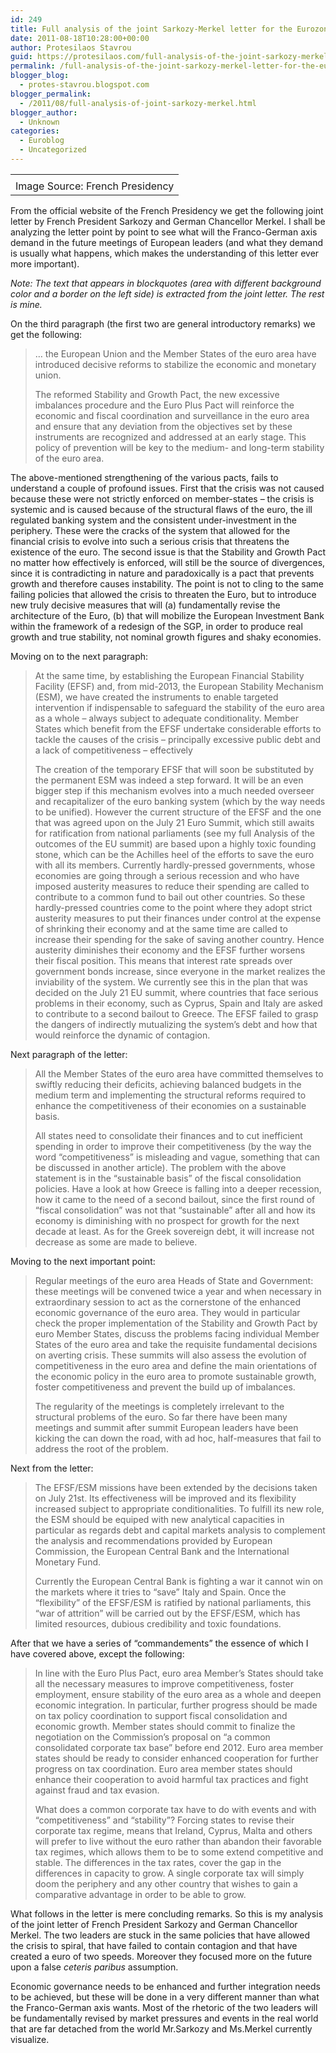 ```yaml
---
id: 249
title: Full analysis of the joint Sarkozy-Merkel letter for the Eurozone
date: 2011-08-18T10:28:00+00:00
author: Protesilaos Stavrou
guid: https://protesilaos.com/full-analysis-of-the-joint-sarkozy-merkel-letter-for-the-eurozone/
permalink: /full-analysis-of-the-joint-sarkozy-merkel-letter-for-the-eurozone/
blogger_blog:
  - protes-stavrou.blogspot.com
blogger_permalink:
  - /2011/08/full-analysis-of-joint-sarkozy-merkel.html
blogger_author:
  - Unknown
categories:
  - Euroblog
  - Uncategorized
---
```

<table align="center" cellpadding="0" cellspacing="0" class="tr-caption-container" style="margin-left: auto; margin-right: auto; text-align: center;">
  <tr>
    <td style="text-align: center;">
    </td>
  </tr>
  
  <tr>
    <td class="tr-caption" style="text-align: center;">
      Image Source: French Presidency
    </td>
  </tr>
</table>

<center>
</center>

  
From the official website of the French Presidency we get the following joint letter by French President Sarkozy and German Chancellor Merkel. I shall be analyzing the letter point by point to see what will the Franco-German axis demand in the future meetings of European leaders (and what they demand is usually what happens, which makes the understanding of this letter ever more important).

_Note: The text that appears in blockquotes (area with different background color and a border on the left side) is extracted from the joint letter. The rest is mine._

On the third paragraph (the first two are general introductory remarks) we get the following:

> &#8230; the European Union and the Member States of the euro area have introduced decisive reforms to stabilize the economic and monetary union.
> 
> The reformed Stability and Growth Pact, the new excessive imbalances procedure and the Euro Plus Pact will reinforce the economic and fiscal coordination and surveillance in the euro area and ensure that any deviation from the objectives set by these instruments are recognized and addressed at an early stage. This policy of prevention will be key to the medium- and long-term stability of the euro area. 

The above-mentioned strengthening of the various pacts, fails to understand a couple of profound issues. First that the crisis was not caused because these were not strictly enforced on member-states &#8211; the crisis is systemic and is caused because of the structural flaws of the euro, the ill regulated banking system and the consistent under-investment in the periphery. These were the cracks of the system that allowed for the financial crisis to evolve into such a serious crisis that threatens the existence of the euro. The second issue is that the Stability and Growth Pact no matter how effectively is enforced, will still be the source of divergences, since it is contradicting in nature and paradoxically is a pact that prevents growth and therefore causes instability. The point is not to cling to the same failing policies that allowed the crisis to threaten the Euro, but to introduce new truly decisive measures that will (a) fundamentally revise the architecture of the Euro, (b) that will mobilize the European Investment Bank within the framework of a redesign of the SGP, in order to produce real growth and true stability, not nominal growth figures and shaky economies. 

Moving on to the next paragraph:
  


> At the same time, by establishing the European Financial Stability Facility (EFSF) and, from mid-2013, the European Stability Mechanism (ESM), we have created the instruments to enable targeted intervention if indispensable to safeguard the stability of the euro area as a whole – always subject to adequate conditionality. Member States which benefit from the EFSF undertake considerable efforts to tackle the causes of the crisis – principally excessive public debt and a lack of competitiveness – effectively</p>
The creation of the temporary EFSF that will soon be substituted by the permanent ESM was indeed a step forward. It will be an even bigger step if this mechanism evolves into a much needed overseer and recapitalizer of the euro banking system (which by the way needs to be unified). However the current structure of the EFSF and the one that was agreed upon on the July 21 Euro Summit, which still awaits for ratification from national parliaments (see my full Analysis of the outcomes of the EU summit) are based upon a highly toxic founding stone, which can be the Achilles heel of the efforts to save the euro with all its members. Currently hardly-pressed governments, whose economies are going through a serious recession and who have imposed austerity measures to reduce their spending are called to contribute to a common fund to bail out other countries. So these hardly-pressed countries come to the point where they adopt strict austerity measures to put their finances under control at the expense of shrinking their economy and at the same time are called to increase their spending for the sake of saving another country. Hence austerity diminishes their economy and the EFSF further worsens their fiscal position. This means that interest rate spreads over government bonds increase, since everyone in the market realizes the inviability of the system. We currently see this in the plan that was decided on the July 21 EU summit, where countries that face serious problems in their economy, such as Cyprus, Spain and Italy are asked to contribute to a second bailout to Greece. The EFSF failed to grasp the dangers of indirectly mutualizing the system&#8217;s debt and how that would reinforce the dynamic of contagion.

Next paragraph of the letter:
  


> All the Member States of the euro area have committed themselves to swiftly reducing their deficits, achieving balanced budgets in the medium term and implementing the structural reforms required to enhance the competitiveness of their economies on a sustainable basis.</p>
All states need to consolidate their finances and to cut inefficient spending in order to improve their competitiveness (by the way the word &#8220;competitiveness&#8221; is misleading and vague, something that can be discussed in another article). The problem with the above statement is in the &#8220;sustainable basis&#8221; of the fiscal consolidation policies. Have a look at how Greece is falling into a deeper recession, how it came to the need of a second bailout, since the first round of &#8220;fiscal consolidation&#8221; was not that &#8220;sustainable&#8221; after all and how its economy is diminishing with no prospect for growth for the next decade at least. As for the Greek sovereign debt, it will increase not decrease as some are made to believe.

Moving to the next important point:
  


> Regular meetings of the euro area Heads of State and Government: these meetings will be convened twice a year and when necessary in extraordinary session to act as the cornerstone of the enhanced economic governance of the euro area. They would in particular check the proper implementation of the Stability and Growth Pact by euro Member States, discuss the problems facing individual Member States of the euro area and take the requisite fundamental decisions on averting crisis. These summits will also assess the evolution of competitiveness in the euro area and define the main orientations of the economic policy in the euro area to promote sustainable growth, foster competitiveness and prevent the build up of imbalances.</p>
The regularity of the meetings is completely irrelevant to the structural problems of the euro. So far there have been many meetings and summit after summit European leaders have been kicking the can down the road, with ad hoc, half-measures that fail to address the root of the problem.

Next from the letter:
  


> The EFSF/ESM missions have been extended by the decisions taken on July 21st. Its effectiveness will be improved and its flexibility increased subject to appropriate conditionalities. To fulfill its new role, the ESM should be equiped with new analytical capacities in particular as regards debt and capital markets analysis to complement the analysis and recommendations provided by European Commission, the European Central Bank and the International Monetary Fund.</p>
Currently the European Central Bank is fighting a war it cannot win on the markets where it tries to &#8220;save&#8221; Italy and Spain. Once the &#8220;flexibility&#8221; of the EFSF/ESM is ratified by national parliaments, this &#8220;war of attrition&#8221; will be carried out by the EFSF/ESM, which has limited resources, dubious credibility and toxic foundations.

After that we have a series of &#8220;commandements&#8221; the essence of which I have covered above, except the following:
  


> In line with the Euro Plus Pact, euro area Member’s States should take all the necessary measures to improve competitiveness, foster employment, ensure stability of the euro area as a whole and deepen economic integration. In particular, further progress should be made on tax policy coordination to support fiscal consolidation and economic growth. Member states should commit to finalize the negotiation on the Commission’s proposal on “a common consolidated corporate tax base” before end 2012. Euro area member states should be ready to consider enhanced cooperation for further progress on tax coordination. Euro area member states should enhance their cooperation to avoid harmful tax practices and fight against fraud and tax evasion.</p>
What does a common corporate tax have to do with events and with &#8220;competitiveness&#8221; and &#8220;stability&#8221;? Forcing states to revise their corporate tax regime, means that Ireland, Cyprus, Malta and others will prefer to live without the euro rather than abandon their favorable tax regimes, which allows them to be to some extend competitive and stable. The differences in the tax rates, cover the gap in the differences in capacity to grow. A single corporate tax will simply doom the periphery and any other country that wishes to gain a comparative advantage in order to be able to grow. 

What follows in the letter is mere concluding remarks. So this is my analysis of the joint letter of French President Sarkozy and German Chancellor Merkel. The two leaders are stuck in the same policies that have allowed the crisis to spiral, that have failed to contain contagion and that have created a euro of two speeds. Moreover they focused more on the future upon a false _ceteris paribus_ assumption. 

Economic governance needs to be enhanced and further integration needs to be achieved, but these will be done in a very different manner than what the Franco-German axis wants. Most of the rhetoric of the two leaders will be fundamentally revised by market pressures and events in the real world that are far detached from the world Mr.Sarkozy and Ms.Merkel currently visualize.